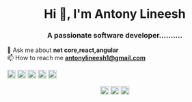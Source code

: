 <h1 align="center">Hi 👋, I'm Antony Lineesh </h1>
<h3 align="center">A passionate software developer..........</h3>

💬 Ask me about    **net core,react,angular**  
📫 How to reach me **antonylineesh1@gmail.com**  

<p align="left"><img src="https://konpa.github.io/devicon/devicon.git/icons/angularjs/angularjs-original.svg" alt="angularjs" width="20" height="20"/> <img src="https://konpa.github.io/devicon/devicon.git/icons/bootstrap/bootstrap-plain.svg" alt="bootstrap" width="20" height="20"/> <img src="https://konpa.github.io/devicon/devicon.git/icons/csharp/csharp-original.svg" alt="csharp" width="20" height="20"/> <img src="https://konpa.github.io/devicon/devicon.git/icons/dot-net/dot-net-original-wordmark.svg" alt="dotnet" width="20" height="20"/> <img src="https://konpa.github.io/devicon/devicon.git/icons/javascript/javascript-original.svg" alt="javascript" width="20" height="20"/></p><p align="center">
<a href="https://linkedin.com/in/antonylineesh" target="blank"><img align="center" src="https://cdn.jsdelivr.net/npm/simple-icons@3.0.1/icons/linkedin.svg" alt="antonylineesh" height="20" width="20" /></a>
<a href="https://stackoverflow.com/users/5181250/lin" target="blank"><img align="center" src="https://cdn.jsdelivr.net/npm/simple-icons@3.0.1/icons/stackoverflow.svg" alt="lin" height="20" width="20" /></a>
<a href="https://fb.com/antonylineesh" target="blank"><img align="center" src="https://cdn.jsdelivr.net/npm/simple-icons@3.0.1/icons/facebook.svg" alt="antonylineesh" height="20" width="20" /></a>
</p>
